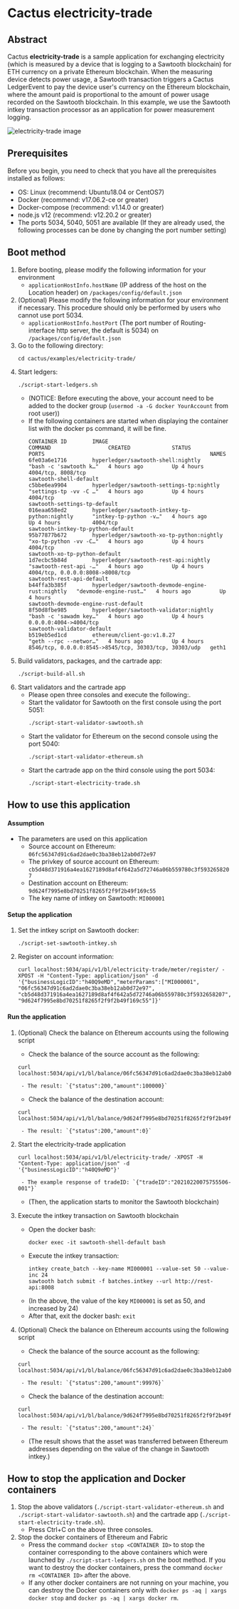 # Cactus electricity-trade

## Abstract

Cactus **electricity-trade** is a sample application for exchanging electricity (which is measured by a device that is logging to a Sawtooth blockchain) for ETH currency on a private Ethereum blockchain. When the measuring device detects power usage, a Sawtooth transaction triggers a Cactus LedgerEvent to pay the device user's currency on the Ethereum blockchain, where the amount paid is proportional to the amount of power usage recorded on the Sawtooth blockchain.
In this example, we use the Sawtooth intkey transaction processor as an application for power measurement logging.

![electricity-trade image](./images/electricity-trade-image.png)

## Prerequisites

Before you begin, you need to check that you have all the prerequisites installed as follows:
- OS: Linux (recommend: Ubuntu18.04 or CentOS7)
- Docker (recommend: v17.06.2-ce or greater)
- Docker-compose (recommend: v1.14.0 or greater)
- node.js v12 (recommend: v12.20.2 or greater)
- The ports 5034, 5040, 5051 are available (If they are already used, the following processes can be done by changing the port number setting)

## Boot method

1. Before booting, please modify the following information for your environment
	- `applicationHostInfo.hostName` (IP address of the host on the Location header) on `/packages/config/default.json`
1. (Optional) Please modify the following information for your environment if necessary. This procedure should only be performed by users who cannot use port 5034.
	- `applicationHostInfo.hostPort` (The port number of Routing-interface http server, the default is 5034) on `/packages/config/default.json`
1. Go to the following directory:
	```
	cd cactus/examples/electricity-trade/
	```
1. Start ledgers:
	```
	./script-start-ledgers.sh
	```
	- (NOTICE: Before executing the above, your account need to be added to the docker group (`usermod -a -G docker YourAccount` from root user))
	- If the following containers are started when displaying the container list with the docker ps command, it will be fine.
		```
		CONTAINER ID        IMAGE                                              COMMAND                  CREATED             STATUS              PORTS                                                    NAMES
		6fe03a6e1716        hyperledger/sawtooth-shell:nightly                 "bash -c 'sawtooth k…"   4 hours ago         Up 4 hours          4004/tcp, 8008/tcp                                       sawtooth-shell-default
		c5bbe6ea9904        hyperledger/sawtooth-settings-tp:nightly           "settings-tp -vv -C …"   4 hours ago         Up 4 hours          4004/tcp                                                 sawtooth-settings-tp-default
		016eaa658ed2        hyperledger/sawtooth-intkey-tp-python:nightly      "intkey-tp-python -v…"   4 hours ago         Up 4 hours          4004/tcp                                                 sawtooth-intkey-tp-python-default
		95b77877b672        hyperledger/sawtooth-xo-tp-python:nightly          "xo-tp-python -vv -C…"   4 hours ago         Up 4 hours          4004/tcp                                                 sawtooth-xo-tp-python-default
		1d7ecbc5b84d        hyperledger/sawtooth-rest-api:nightly              "sawtooth-rest-api -…"   4 hours ago         Up 4 hours          4004/tcp, 0.0.0.0:8008->8008/tcp                         sawtooth-rest-api-default
		b44ffa3b385f        hyperledger/sawtooth-devmode-engine-rust:nightly   "devmode-engine-rust…"   4 hours ago         Up 4 hours                                                                   sawtooth-devmode-engine-rust-default
		8f50d8fbe985        hyperledger/sawtooth-validator:nightly             "bash -c 'sawadm key…"   4 hours ago         Up 4 hours          0.0.0.0:4004->4004/tcp                                   sawtooth-validator-default
		b519eb5ed1cd        ethereum/client-go:v1.8.27                         "geth --rpc --networ…"   4 hours ago         Up 4 hours          8546/tcp, 0.0.0.0:8545->8545/tcp, 30303/tcp, 30303/udp   geth1
		```
1. Build validators, packages, and the cartrade app:
	```
	./script-build-all.sh
	```
1. Start validators and the cartrade app
	- Please open three consoles and execute the following:.
	- Start the validator for Sawtooth on the first console using the port 5051:
		```
		./script-start-validator-sawtooth.sh
		```
	- Start the validator for Ethereum on the second console using the port 5040: 
		```
		./script-start-validator-ethereum.sh
		```
	- Start the cartrade app on the third console using the port 5034:
		```
		./script-start-electricity-trade.sh
		```

## How to use this application

#### Assumption

- The parameters are used on this application
	- Source account on Ethereum: `06fc56347d91c6ad2dae0c3ba38eb12ab0d72e97`
	- The privkey of source account on Ethereum: `cb5d48d371916a4ea1627189d8af4f642a5d72746a06b559780c3f5932658207`
	- Destination account on Ethereum: `9d624f7995e8bd70251f8265f2f9f2b49f169c55`
	- The key name of intkey on Sawtooth: `MI000001`

#### Setup the application

1. Set the intkey script on Sawtooth docker:
	```
	./script-set-sawtooth-intkey.sh
	```
1. Register on account information:
	```
	curl localhost:5034/api/v1/bl/electricity-trade/meter/register/ -XPOST -H "Content-Type: application/json" -d '{"businessLogicID":"h40Q9eMD","meterParams":["MI000001", "06fc56347d91c6ad2dae0c3ba38eb12ab0d72e97", "cb5d48d371916a4ea1627189d8af4f642a5d72746a06b559780c3f5932658207", "9d624f7995e8bd70251f8265f2f9f2b49f169c55"]}'
	```

#### Run the application

1. (Optional) Check the balance on Ethereum accounts using the following script
	- Check the balance of the source account as the following: 
	```
	curl localhost:5034/api/v1/bl/balance/06fc56347d91c6ad2dae0c3ba38eb12ab0d72e97
	```
		- The result: `{"status":200,"amount":100000}`
	- Check the balance of the destination account:
	```
	curl localhost:5034/api/v1/bl/balance/9d624f7995e8bd70251f8265f2f9f2b49f169c55
	```
		- The result: `{"status":200,"amount":0}`

1. Start the electricity-trade application
	```
	curl localhost:5034/api/v1/bl/electricity-trade/ -XPOST -H "Content-Type: application/json" -d '{"businessLogicID":"h40Q9eMD"}'
	```
		- The example response of tradeID: `{"tradeID":"20210220075755506-001"}`
	- (Then, the application starts to monitor the Sawtooth blockchain)

1. Execute the intkey transaction on Sawtooth blockchain
	- Open the docker bash: 
		```
		docker exec -it sawtooth-shell-default bash
		```
	- Execute the intkey transaction:
		```
		intkey create_batch --key-name MI000001 --value-set 50 --value-inc 24
		sawtooth batch submit -f batches.intkey --url http://rest-api:8008
		```
	- (In the above, the value of the key `MI000001` is set as 50, and increased by 24)
	- After that, exit the docker bash:
	`exit`

1. (Optional) Check the balance on Ethereum accounts using the following script
	- Check the balance of the source account as the following: 
	```
	curl localhost:5034/api/v1/bl/balance/06fc56347d91c6ad2dae0c3ba38eb12ab0d72e97
	```
		- The result: `{"status":200,"amount":99976}`
	- Check the balance of the destination account:
	```
	curl localhost:5034/api/v1/bl/balance/9d624f7995e8bd70251f8265f2f9f2b49f169c55
	```
		- The result: `{"status":200,"amount":24}`
	- (The result shows that the asset was transferred between Ethereum addresses depending on the value of the change in Sawtooth intkey.)

## How to stop the application and Docker containers

1. Stop the above validators (`./script-start-validator-ethereum.sh` and `./script-start-validator-sawtooth.sh`) and the cartrade app (`./script-start-electricity-trade.sh`).
	- Press Ctrl+C on the above three consoles.
1. Stop the docker containers of Ethereum and Fabric
	- Press the command `docker stop <CONTAINER ID>` to stop the container corresponding to the above containers which were launched by `./script-start-ledgers.sh` on the boot method. If you want to destroy the docker containers, press the command `docker rm <CONTAINER ID>` after the above.
	- If any other docker containers are not running on your machine, you can destroy the Docker containers only with `docker ps -aq | xargs docker stop` and `docker ps -aq | xargs docker rm`.